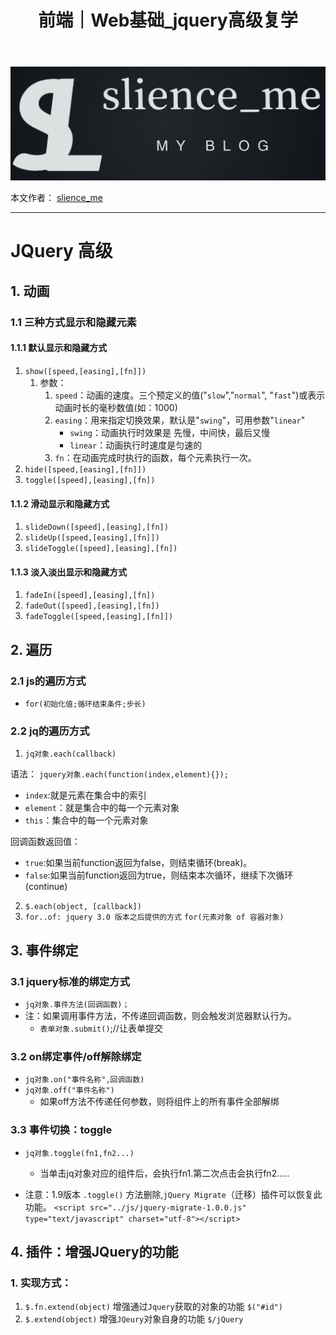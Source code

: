 ﻿---
layout: post
title: 前端｜Web基础_jquery高级复学
categories: [前端]
description: Web基础_jquery高级复学
keywords: 前端, Web
mermaid: false
sequence: false
flow: false
mathjax: false
mindmap: false
mindmap2: false
---

![img](/images/posts/logo_slienceme3.png)

本文作者： [slience_me](https://slienceme.cn/)

---

# JQuery 高级
## 1. 动画
###  1.1 三种方式显示和隐藏元素
#### 1.1.1 默认显示和隐藏方式
1. `show([speed,[easing],[fn]])`
	1. 参数：
		1. `speed`：动画的速度。三个预定义的值("`slow`","`normal`", "`fast`")或表示动画时长的毫秒数值(如：1000)
		2. `easing`：用来指定切换效果，默认是"`swing`"，可用参数"`linear`"
			* `swing`：动画执行时效果是 先慢，中间快，最后又慢
			* `linear`：动画执行时速度是匀速的
		3. `fn`：在动画完成时执行的函数，每个元素执行一次。
2. `hide([speed,[easing],[fn]])`
3. `toggle([speed],[easing],[fn])`

#### 1.1.2 滑动显示和隐藏方式
1. `slideDown([speed],[easing],[fn])`
2. `slideUp([speed,[easing],[fn]])`
3. `slideToggle([speed],[easing],[fn])`

#### 1.1.3 淡入淡出显示和隐藏方式
1. `fadeIn([speed],[easing],[fn])`
2. `fadeOut([speed],[easing],[fn])`
3. `fadeToggle([speed,[easing],[fn]])`


## 2. 遍历
### 2.1 js的遍历方式
* `for(初始化值;循环结束条件;步长)`
### 2.2 jq的遍历方式
1. `jq对象.each(callback)`	

语法：
		 `jquery对象.each(function(index,element){});`
* `index`:就是元素在集合中的索引
* `element`：就是集合中的每一个元素对象
* `this`：集合中的每一个元素对象

回调函数返回值：
* `true`:如果当前function返回为false，则结束循环(break)。
* `false`:如果当前function返回为true，则结束本次循环，继续下次循环(continue)
		
2. `$.each(object, [callback])`
3. `for..of: jquery 3.0 版本之后提供的方式`
 `for(元素对象 of 容器对象)`


## 3. 事件绑定
### 3.1 jquery标准的绑定方式
* `jq对象.事件方法(回调函数)；`
* 注：如果调用事件方法，不传递回调函数，则会触发浏览器默认行为。
	* `表单对象.submit()`;//让表单提交
### 3.2 on绑定事件/off解除绑定
* `jq对象.on("事件名称",回调函数)`
* `jq对象.off("事件名称")`
	* 如果off方法不传递任何参数，则将组件上的所有事件全部解绑
### 3.3 事件切换：toggle
* `jq对象.toggle(fn1,fn2...)`
	* 当单击jq对象对应的组件后，会执行fn1.第二次点击会执行fn2.....
	
* 注意：1.9版本 `.toggle()` 方法删除,`jQuery Migrate`（迁移）插件可以恢复此功能。
 `<script src="../js/jquery-migrate-1.0.0.js" type="text/javascript" charset="utf-8"></script>`


## 4. 插件：增强JQuery的功能
### 1. 实现方式：
1. `$.fn.extend(object)` 
	 增强通过`Jquery`获取的对象的功能  `$("#id")`
2. `$.extend(object)`
	 增强`JQeury`对象自身的功能  `$/jQuery`


